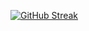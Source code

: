 [![GitHub Streak](http://github-readme-streak-stats.herokuapp.com?user=Death-Satan&theme=dracula&hide_border=true&date_format=j%2Fn%5B%2FY%5D&locale=zh)](https://git.io/streak-stats)
